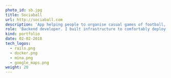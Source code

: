 ```yaml
---
photo_id: sb.jpg
title: Sociaball
url: http://sociaball.com
description: 'App helping people to organise casual games of football, basketball, basketball etc..'
role: 'Backend developer. I built infrastructure to comfortably deploy the app and protect it from potentional intruders.'
kind: portfolio
date: 02-02-2018
tech_logos:
  - rails.png
  - docker.png
  - mina.png
  - google_maps.png
weight: 20
---
```

